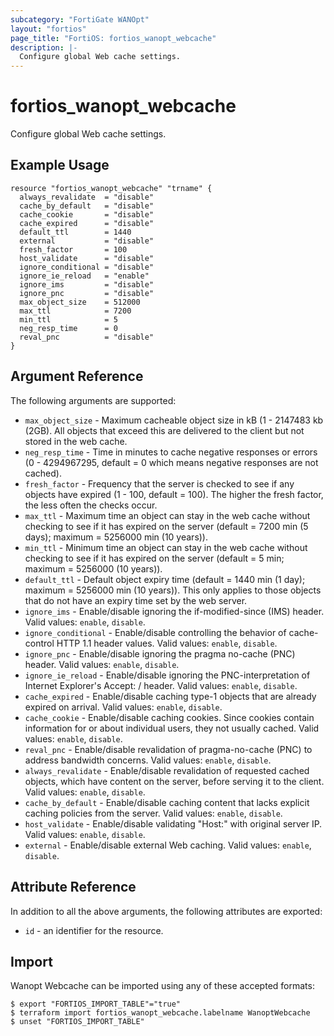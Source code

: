 ```yaml
---
subcategory: "FortiGate WANOpt"
layout: "fortios"
page_title: "FortiOS: fortios_wanopt_webcache"
description: |-
  Configure global Web cache settings.
---
```


# fortios_wanopt_webcache
Configure global Web cache settings.

## Example Usage

```hcl
resource "fortios_wanopt_webcache" "trname" {
  always_revalidate  = "disable"
  cache_by_default   = "disable"
  cache_cookie       = "disable"
  cache_expired      = "disable"
  default_ttl        = 1440
  external           = "disable"
  fresh_factor       = 100
  host_validate      = "disable"
  ignore_conditional = "disable"
  ignore_ie_reload   = "enable"
  ignore_ims         = "disable"
  ignore_pnc         = "disable"
  max_object_size    = 512000
  max_ttl            = 7200
  min_ttl            = 5
  neg_resp_time      = 0
  reval_pnc          = "disable"
}
```

## Argument Reference

The following arguments are supported:

* `max_object_size` - Maximum cacheable object size in kB (1 - 2147483 kb (2GB). All objects that exceed this are delivered to the client but not stored in the web cache.
* `neg_resp_time` - Time in minutes to cache negative responses or errors (0 - 4294967295, default = 0  which means negative responses are not cached).
* `fresh_factor` - Frequency that the server is checked to see if any objects have expired (1 - 100, default = 100). The higher the fresh factor, the less often the checks occur.
* `max_ttl` - Maximum time an object can stay in the web cache without checking to see if it has expired on the server (default = 7200 min (5 days); maximum = 5256000 min (10 years)).
* `min_ttl` - Minimum time an object can stay in the web cache without checking to see if it has expired on the server (default = 5 min; maximum = 5256000 (10 years)).
* `default_ttl` - Default object expiry time (default = 1440 min (1 day); maximum = 5256000 min (10 years)). This only applies to those objects that do not have an expiry time set by the web server.
* `ignore_ims` - Enable/disable ignoring the if-modified-since (IMS) header. Valid values: `enable`, `disable`.
* `ignore_conditional` - Enable/disable controlling the behavior of cache-control HTTP 1.1 header values. Valid values: `enable`, `disable`.
* `ignore_pnc` - Enable/disable ignoring the pragma no-cache (PNC) header. Valid values: `enable`, `disable`.
* `ignore_ie_reload` - Enable/disable ignoring the PNC-interpretation of Internet Explorer's Accept: / header. Valid values: `enable`, `disable`.
* `cache_expired` - Enable/disable caching type-1 objects that are already expired on arrival. Valid values: `enable`, `disable`.
* `cache_cookie` - Enable/disable caching cookies. Since cookies contain information for or about individual users, they not usually cached. Valid values: `enable`, `disable`.
* `reval_pnc` - Enable/disable revalidation of pragma-no-cache (PNC) to address bandwidth concerns. Valid values: `enable`, `disable`.
* `always_revalidate` - Enable/disable revalidation of requested cached objects, which have content on the server, before serving it to the client. Valid values: `enable`, `disable`.
* `cache_by_default` - Enable/disable caching content that lacks explicit caching policies from the server. Valid values: `enable`, `disable`.
* `host_validate` - Enable/disable validating "Host:" with original server IP. Valid values: `enable`, `disable`.
* `external` - Enable/disable external Web caching. Valid values: `enable`, `disable`.


## Attribute Reference

In addition to all the above arguments, the following attributes are exported:
* `id` - an identifier for the resource.

## Import

Wanopt Webcache can be imported using any of these accepted formats:
```
$ export "FORTIOS_IMPORT_TABLE"="true"
$ terraform import fortios_wanopt_webcache.labelname WanoptWebcache
$ unset "FORTIOS_IMPORT_TABLE"
```
